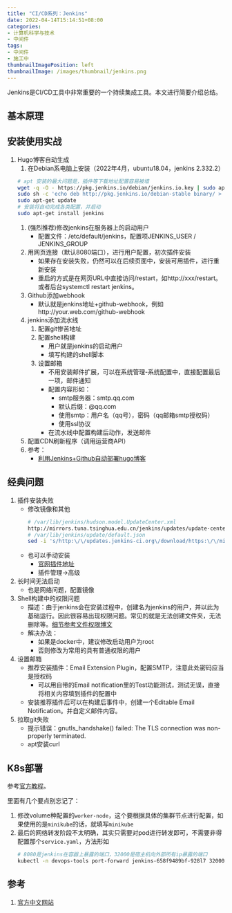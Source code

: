 ```yaml
---
title: "CI/CD系列：Jenkins"
date: 2022-04-14T15:14:51+08:00
categories:
- 计算机科学与技术
- 中间件
tags:
- 中间件
- 施工中
thumbnailImagePosition: left
thumbnailImage: /images/thumbnail/jenkins.png
---
```

Jenkins是CI/CD工具中非常重要的一个持续集成工具。本文进行简要介绍总结。
<!--more-->
## 基本原理
## 安装使用实战
1. Hugo博客自动生成
    1. 在Debian系电脑上安装（2022年4月，ubuntu18.04，jenkins 2.332.2）
    ```bash
    # apt 安装的最大问题是，插件等下载地址配置容易被墙
    wget -q -O - https://pkg.jenkins.io/debian/jenkins.io.key | sudo apt-key add -
    sudo sh -c 'echo deb http://pkg.jenkins.io/debian-stable binary/ > /etc/apt/sources.list.d/jenkins.list'
    sudo apt-get update
    # 安装将自动完成各类配置，并启动
    sudo apt-get install jenkins
    ```
    1. (强烈推荐)修改jenkins在服务器上的启动用户
        - 配置文件：/etc/default/jenkins，配置项JENKINS_USER / JENKINS_GROUP
    1. 用网页连接（默认8080端口），进行用户配置，初次插件安装
        - 如果存在安装失败，仍然可以在后续页面中，安装可用插件，进行重新安装
        - 重启的方式是在网页URL中直接访问/restart，如http://xxx/restart。或者后台systemctl restart jenkins。
    1. Github添加webhook
        - 默认就是jenkins地址+github-webhook，例如http://your.web.com/github-webhook
    1. jenkins添加流水线
        1. 配置git惨苦地址
        1. 配置shell构建
            - 用户就是jenkins的启动用户
            - 填写构建的shell脚本
        1. 设置邮箱
            - 不用安装邮件扩展，可以在系统管理-系统配置中，直接配置最后一项，邮件通知
            - 配置内容形如：
                - smtp服务器：smtp.qq.com
                - 默认后缀：@qq.com
                - 使用smtp：用户名（qq号），密码（qq邮箱smtp授权码）
                - 使用ssl协议
            - 在流水线中配置构建后动作，发送邮件
    1. 配置CDN刷新程序（调用运营商API）
    1. 参考：
        - [利用Jenkins+Github自动部署hugo博客](https://zhuanlan.zhihu.com/p/129069420)
## 经典问题
1. 插件安装失败
    - 修改镜像和其他
        ```bash
        # /var/lib/jenkins/hudson.model.UpdateCenter.xml
        http://mirrors.tuna.tsinghua.edu.cn/jenkins/updates/update-center.json
        # /var/lib/jenkins/update/default.json
        sed -i 's/http:\/\/updates.jenkins-ci.org\/download/https:\/\/mirrors.tuna.tsinghua.edu.cn\/jenkins/g' default.json && sed -i 's/http:\/\/www.google.com/https:\/\/www.baidu.com/g' default.json
        ```
    - 也可以手动安装
        - [官网插件地址](https://updates.jenkins.io/download/plugins/)
        - 插件管理->高级
1. 长时间无法启动
    - 也是网络问题，配置镜像
1. Shell构建中的权限问题
    - 描述：由于jenkins会在安装过程中，创建名为jenkins的用户，并以此为基础运行。因此很容易出现权限问题。常见的就是无法创建文件夹，无法删除等。[细节参考文件权限博文](/2022/04/边学边用linux-文件系统/)
    - 解决办法：
        - 如果是docker中，建议修改启动用户为root
        - 否则修改为常用的具有普通权限的用户
1. 设置邮箱
    - 推荐安装插件：Email Extension Plugin，配置SMTP，注意此处密码应当是授权码
        - 可以用自带的Email notification里的Test功能测试，测试无误，直接将相关内容填到插件的配置中
    - 安装推荐插件后可以在构建后事件中，创建一个Editable Email Notification。并自定义邮件内容。
1. 拉取git失败
    - 提示错误：gnutls_handshake() failed: The TLS connection was non-properly terminated. 
    - apt安装curl

## K8s部署
参考[官方教程](https://www.jenkins.io/doc/book/installing/kubernetes/)。

里面有几个要点别忘记了：
1. 修改volume种配置的```worker-node```，这个要根据具体的集群节点进行配置，如果使用的是```minikube```的话，就填写```minikube```
2. 最后的网络转发阶段不太明确，其实只需要对pod进行转发即可，不需要非得配置那个```service.yaml```，方法形如
    ```bash
    # 8080是jenkins在容器上暴露的端口，32000是宿主机向外部所有ip暴露的端口
    kubectl -n devops-tools port-forward jenkins-658f9489bf-928l7 32000:8080 --address=0.0.0.0
    ```

## 参考
1. [官方中文网站](https://www.jenkins.io/zh/doc/book/installing/#setup-wizard)